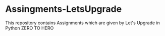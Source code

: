 # Assingments-LetsUpgrade
This repository contains Assignments which are given by Let's Upgrade in Python ZERO TO HERO 
